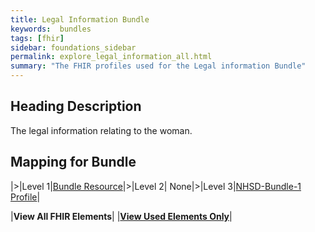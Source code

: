 ```yaml
---
title: Legal Information Bundle
keywords:  bundles
tags: [fhir]
sidebar: foundations_sidebar
permalink: explore_legal_information_all.html
summary: "The FHIR profiles used for the Legal information Bundle"
---
```


## Heading Description ##
The legal information relating to the woman.

## Mapping for Bundle ##

|>|Level 1|[Bundle Resource](http://hl7.org/fhir/stu3/bundle.html)|>|Level 2| None|>|Level 3|[NHSD-Bundle-1 Profile](http://xxx)|

|**View All FHIR Elements**|    |**[View Used Elements Only](explore_legal_information.html#mapping-for-bundle)**| 
